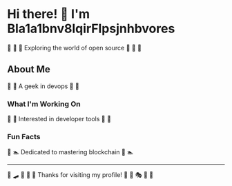 # Hi there! 👋 I'm Bla1a1bnv8lqirFlpsjnhbvores

🎵 🏓 🎽 Exploring the world of open source 🎵 🏓 🎽

## About Me
🎣 🎷 A geek in devops 🎣 🎷

### What I'm Working On
🥊 🎯 Interested in developer tools 🥊 🎯

### Fun Facts
🎺 🏊 Dedicated to mastering blockchain 🎺 🏊

---
🎣 🛹 🛶 🎱 🏒 Thanks for visiting my profile! 🚴 🥋 🎭 🛶 🎾
